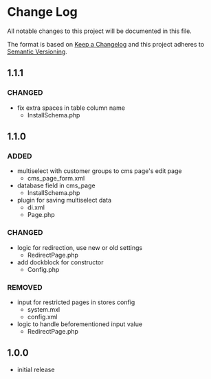 # Change Log
All notable changes to this project will be documented in this file.

The format is based on [Keep a Changelog](http://keepachangelog.com/) and this project adheres to
[Semantic Versioning](http://semver.org/).

## 1.1.1

### CHANGED

- fix extra spaces in table column name
    - InstallSchema.php

## 1.1.0

### ADDED

- multiselect with customer groups to cms page's edit page
    - cms_page_form.xml
- database field in cms_page
    - InstallSchema.php
- plugin for saving multiselect data
    - di.xml
    - Page.php

### CHANGED

- logic for redirection, use new or old settings
    - RedirectPage.php
- add dockblock for constructor
    - Config.php
    
### REMOVED

- input for restricted pages in stores config
    - system.mxl
    - config.xml
- logic to handle beforementioned input value
    - RedirectPage.php

## 1.0.0

- initial release
